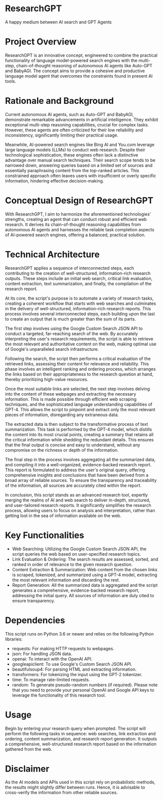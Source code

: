 # ResearchGPT
A happy medium between AI search and GPT Agents

# Project Overview
ResearchGPT is an innovative concept, engineered to combine the practical functionality of language model-powered search engines with the multi-step, chain-of-thought reasoning of autonomous AI agents like Auto-GPT and BabyAGI. The concept aims to provide a cohesive and productive language model agent that overcomes the constraints found in present AI tools.

# Rationale and Background
Current autonomous AI agents, such as Auto-GPT and BabyAGI, demonstrate remarkable advancements in artificial intelligence. They exhibit exceptional multi-step reasoning capabilities, crucial for complex tasks. However, these agents are often criticized for their low reliability and inconsistency, significantly limiting their practical usage.

Meanwhile, AI-powered search engines like Bing AI and You.com leverage large language models (LLMs) to conduct web research. Despite their technological sophistication, these engines often lack a distinctive advantage over manual search techniques. Their search scope tends to be narrowed down, answering queries based on a limited set of sources and essentially paraphrasing content from the top-ranked articles. This constrained approach often leaves users with insufficient or overly specific information, hindering effective decision-making.

# Conceptual Design of ResearchGPT
With ResearchGPT, I aim to harmonize the aforementioned technologies' strengths, creating an agent that can conduct robust and efficient web research. It derives its chain-of-thought reasoning capabilities from autonomous AI agents and harnesses the reliable task completion aspects of AI-powered search engines, offering a balanced, practical solution.

# Technical Architecture
ResearchGPT applies a sequence of interconnected steps, each contributing to the creation of well-structured, information-rich research outputs. These steps include an initial web search, critical link evaluation, content extraction, text summarization, and finally, the compilation of the research report.

At its core, the script's purpose is to automate a variety of research tasks, creating a coherent workflow that starts with web searches and culminates in the delivery of well-structured, information-rich research reports. This process involves several interconnected steps, each building upon the last to create an output that is much greater than the sum of its parts.

The first step involves using the Google Custom Search JSON API to conduct a targeted, far-reaching search of the web. By accurately interpreting the user's research requirements, the script is able to retrieve the most relevant and authoritative content on the web, making optimal use of Google's unparalleled search infrastructure.

Following the search, the script then performs a critical evaluation of the retrieved links, assessing their content for relevance and reliability. This phase involves an intelligent ranking and ordering process, which arranges the links based on their appropriateness to the research question at hand, thereby prioritizing high-value resources.

Once the most suitable links are selected, the next step involves delving into the content of these webpages and extracting the necessary information. This is made possible through efficient web scraping techniques, and the sophisticated language understanding capabilities of GPT-4. This allows the script to pinpoint and extract only the most relevant pieces of information, disregarding any extraneous data.

The extracted data is then subject to the transformative process of text summarization. This task is performed by the GPT-4 model, which distills the content into its most crucial points, creating a summary that retains all the critical information while shedding the redundant details. This ensures that the final output is concise and easy to understand, without any compromise on the richness or depth of the information.

The final step in the process involves aggregating all the summarized data, and compiling it into a well-organized, evidence-backed research report. This report is formulated to address the user's original query, offering comprehensive insights and conclusions that have been derived from a broad array of reliable sources. To ensure the transparency and traceability of the information, all sources are accurately cited within the report.

In conclusion, this script stands as an advanced research tool, expertly merging the realms of AI and web search to deliver in-depth, structured, and user-tailored research reports. It significantly simplifies the research process, allowing users to focus on analysis and interpretation, rather than getting lost in the sea of information available on the web.

# Key Functionalities
 - Web Searching: Utilizing the Google Custom Search JSON API, the script queries the web based on user-specified research topics.
 - Link Evaluation & Ordering: The search results are assessed, sorted, and ranked in order of relevance to the given research question.
 - Content Extraction & Summarization: Web content from the chosen links is scraped, tokenized, and summarized using a GPT-4 model, extracting the most relevant information and discarding the rest.
 - Report Generation: All the summarized data is aggregated and the script generates a comprehensive, evidence-backed research report, addressing the initial query. All sources of information are duly cited to ensure transparency.

# Dependencies
This script runs on Python 3.6 or newer and relies on the following Python libraries:
 - requests: For making HTTP requests to webpages.
 - json: For handling JSON data.
 - openai: To interact with the OpenAI API.
 - googleapiclient: To use Google's Custom Search JSON API.
 - beautifulsoup4: For parsing HTML and extracting information.
 - transformers: For tokenizing the input using the GPT-2 tokenizer.
 - time: To manage rate-limited requests.
 - random: To generate pseudo-random numbers (if required).
Please note that you need to provide your personal OpenAI and Google API keys to leverage the functionality of this research tool.

# Usage
Begin by entering your research query when prompted. The script will perform the following tasks in sequence: web searches, link extraction and ordering, content summarization, and research report generation. It outputs a comprehensive, well-structured research report based on the information gathered from the web.

# Disclaimer
As the AI models and APIs used in this script rely on probabilistic methods, the results might slightly differ between runs. Hence, it is advisable to cross-verify the information from other reliable sources.
